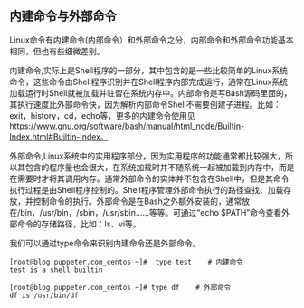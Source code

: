 ## 内建命令与外部命令

Linux命令有内建命令(内部命令）和外部命令之分，内部命令和外部命令功能基本相同，但也有些细微差别。

内建命令,实际上是Shell程序的一部分，其中包含的是一些比较简单的Linux系统命令，这些命令由Shell程序识别并在Shell程序内部完成运行，通常在Linux系统加载运行时Shell就被加载并驻留在系统内存中。内部命令是写Bash源码里面的，其执行速度比外部命令快，因为解析内部命令Shell不需要创建子进程。比如：exit，history，cd，echo等，更多的内建命令使用见https://www.gnu.org/software/bash/manual/html_node/Builtin-Index.html#Builtin-Index。

外部命令,Linux系统中的实用程序部分，因为实用程序的功能通常都比较强大，所以其包含的程序量也会很大，在系统加载时并不随系统一起被加载到内存中，而是在需要时才将其调用内存。通常外部命令的实体并不包含在Shell中，但是其命令执行过程是由Shell程序控制的。Shell程序管理外部命令执行的路径查找、加载存放，并控制命令的执行。外部命令是在Bash之外额外安装的，通常放在/bin，/usr/bin，/sbin，/usr/sbin......等等。可通过“echo $PATH”命令查看外部命令的存储路径，比如：ls、vi等。

我们可以通过type命令来识别内建命令还是外部命令。

```
[root@blog.puppeter.com_centos ~]#  type test    # 内建命令
test is a shell builtin

[root@blog.puppeter.com_centos ~]# type df    # 外部命令
df is /usr/bin/df
```



